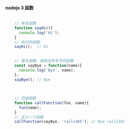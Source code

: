 #### nodejs 3 函数```jsx harmony            // 有名函数    function sayHi(){      console.log('Hi');    }    // 执行的函数    sayHi();  // Hi            // 匿名函数，就是没有名字的函数    const sayBye = function(name){      console.log('Bye', name);    };    sayBye(); // Bye                // 回调函数    function callFunction(fun, name){      fun(name);    }    // 定义一个函数    callFunction(sayBye, 'rails365'); // Bye rails365```